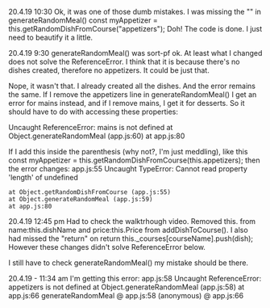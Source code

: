20.4.19 10:30
Ok, it was one of those dumb mistakes. I was missing the "" in generateRandomMeal()
const myAppetizer = this.getRandomDishFromCourse("appetizers");
Doh!
The code is done. I just need to beautify it a little.

20.4.19 9:30
generateRandomMeal() was sort-pf ok. At least what I changed does not solve the ReferenceError. I think that it is because there's no dishes created, therefore no appetizers. It could be just that. 

Nope, it wasn't that. I already created all the dishes. And the error remains the same. If I remove the appetizers line in  generateRandomMeal() I get an error for mains instead, and if I remove mains, I get it for desserts. So it should have to do with accessing these properties:

Uncaught ReferenceError: mains is not defined
    at Object.generateRandomMeal (app.js:60)
    at app.js:80

If I add this inside the parenthesis (why not?, I'm just meddling), like this
const myAppetizer = this.getRandomDishFromCourse(this.appetizers); then the error changes:
app.js:55 Uncaught TypeError: Cannot read property 'length' of undefined

    at Object.getRandomDishFromCourse (app.js:55)
    at Object.generateRandomMeal (app.js:59)
    at app.js:80


20.4.19  12:45 pm
Had to check the walktrhough video.
Removed this. from name:this.dishName and price:this.Price from addDishToCourse(). I also had missed the "return" on return this._courses[courseName].push(dish);
However these changes didn't solve ReferenceError below. 

I still have to check generateRandomMeal() my mistake should be there. 


20.4.19 - 11:34 am
I'm getting this error: 
app.js:58 Uncaught ReferenceError: appetizers is not defined
    at Object.generateRandomMeal (app.js:58)
    at app.js:66
generateRandomMeal @ app.js:58
(anonymous) @ app.js:66

